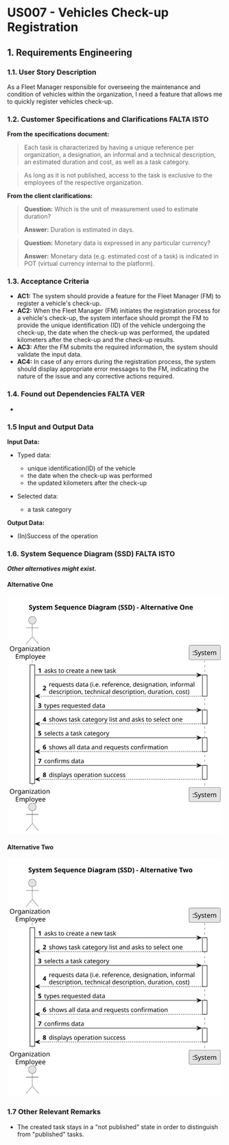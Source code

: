 # US007 - Vehicles Check-up Registration 


## 1. Requirements Engineering

### 1.1. User Story Description

As a Fleet Manager responsible for overseeing the maintenance and condition of 
vehicles within the organization, I need a feature that allows me to quickly register
vehicles check-up.

### 1.2. Customer Specifications and Clarifications  FALTA ISTO

**From the specifications document:**

>	Each task is characterized by having a unique reference per organization, a designation, an informal and a technical description, an estimated duration and cost, as well as a task category. 

>	As long as it is not published, access to the task is exclusive to the employees of the respective organization. 

**From the client clarifications:**

> **Question:** Which is the unit of measurement used to estimate duration?
>
> **Answer:** Duration is estimated in days.

> **Question:** Monetary data is expressed in any particular currency?
>
> **Answer:** Monetary data (e.g. estimated cost of a task) is indicated in POT (virtual currency internal to the platform).

### 1.3. Acceptance Criteria

* **AC1:** The system should provide a feature for the Fleet Manager (FM) to register a vehicle's check-up.
* **AC2:** When the Fleet Manager (FM) initiates the registration process for a vehicle's check-up, the system interface should prompt the FM to provide
the unique identification (ID) of the vehicle undergoing the check-up, the date when the check-up was performed, 
the updated kilometers after the check-up and the check-up results.
* **AC3:** After the FM submits the required information, the system should validate the input data.
* **AC4:** In case of any errors during the registration process, the system should display appropriate error messages to the FM, indicating the nature of the issue and any corrective actions required.

### 1.4. Found out Dependencies FALTA VER

*

### 1.5 Input and Output Data

**Input Data:**

* Typed data:
    * unique identification(ID) of the vehicle
    * the date when the check-up was performed
    * the updated kilometers after the check-up
	
* Selected data:
    * a task category 

**Output Data:**

* (In)Success of the operation

### 1.6. System Sequence Diagram (SSD) FALTA ISTO

**_Other alternatives might exist._**

#### Alternative One

![System Sequence Diagram - Alternative One](svg/us006-system-sequence-diagram-alternative-one.svg)

#### Alternative Two

![System Sequence Diagram - Alternative Two](svg/us006-system-sequence-diagram-alternative-two.svg)

### 1.7 Other Relevant Remarks

* The created task stays in a "not published" state in order to distinguish from "published" tasks.